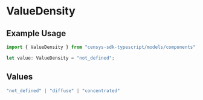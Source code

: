 # ValueDensity

## Example Usage

```typescript
import { ValueDensity } from "censys-sdk-typescript/models/components";

let value: ValueDensity = "not_defined";
```

## Values

```typescript
"not_defined" | "diffuse" | "concentrated"
```